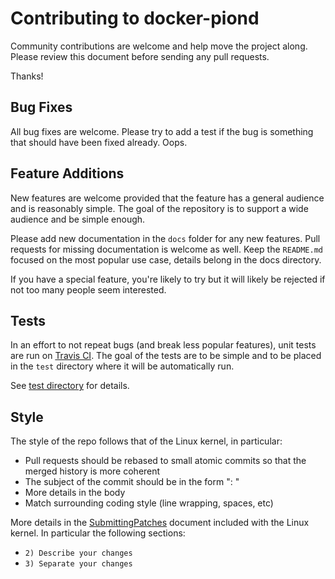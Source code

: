 # Contributing to docker-piond

Community contributions are welcome and help move the project along.  Please review this document before sending any pull requests.

Thanks!

## Bug Fixes

All bug fixes are welcome.  Please try to add a test if the bug is something that should have been fixed already.  Oops.

## Feature Additions

New features are welcome provided that the feature has a general audience and is reasonably simple.  The goal of the repository is to support a wide audience and be simple enough.

Please add new documentation in the `docs` folder for any new features.  Pull requests for missing documentation is welcome as well.  Keep the `README.md` focused on the most popular use case, details belong in the docs directory.

If you have a special feature, you're likely to try but it will likely be rejected if not too many people seem interested.

## Tests

In an effort to not repeat bugs (and break less popular features), unit tests are run on [Travis CI](https://travis-ci.org/pioncoin/docker-piond).  The goal of the tests are to be simple and to be placed in the `test` directory where it will be automatically run.

See [test directory](https://github.com/pioncoin/docker-piond/tree/master/test) for details.

## Style

The style of the repo follows that of the Linux kernel, in particular:

* Pull requests should be rebased to small atomic commits so that the merged history is more coherent
* The subject of the commit should be in the form "<subsystem>: <subject>"
* More details in the body
* Match surrounding coding style (line wrapping, spaces, etc)

More details in the [SubmittingPatches](https://www.kernel.org/doc/Documentation/SubmittingPatches) document included with the Linux kernel.  In particular the following sections:

* `2) Describe your changes`
* `3) Separate your changes`
